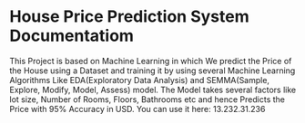 # House Price Prediction System Documentatiom
This Project is based on Machine Learning in which We predict the Price of the House using a Dataset and training it by using several Machine Learning Algorithms Like EDA(Exploratory Data Analysis) and SEMMA(Sample, Explore, Modify, Model, Assess) model. The Model takes several factors like lot size, Number of Rooms, Floors, Bathrooms etc and hence Predicts the Price with 95% Accuracy in USD. You can use it here: 13.232.31.236
